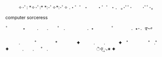 <p align="center">
  ✧･ﾟ: *✧･ﾟ:*  *:･ﾟ✧*:･ﾟ✧
.・゜゜・　　・゜゜・．
｡･ﾟﾟ･　　             ･ﾟﾟ･｡
  
  computer sorceress
  
    ˚　　　　✦　　　.　　. 　 ˚　.　　　　　 . ✦　　　 　˚　　　　 . ★⋆. ࿐࿔ 
　　　.   　　˚　　 　　*　　 　　✦　　　.　　.　　　✦　˚ 　　　　 ˚　.˚　　　　✦　　　.　　. 　 ˚　.　　　　 　　 　　　　        ੈ✧̣̇˳·˖✶   ✦　　
   

</p>
<!--
**0xyoy/0xyoy** is a ✨ _special_ ✨ repository because its `README.md` (this file) appears on your GitHub profile.

Here are some ideas to get you started:

- 🔭 I’m currently working on ...
- 🌱 I’m currently learning ...
- 👯 I’m looking to collaborate on ...
- 🤔 I’m looking for help with ...
- 💬 Ask me about ...
- 📫 How to reach me: ...
- 😄 Pronouns: ...
- ⚡ Fun fact: ...
-->
